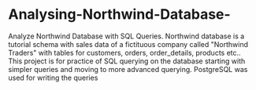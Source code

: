# Analysing-Northwind-Database-
Analyze Northwind Database with SQL Queries.
Northwind database is a tutorial schema with sales data of a fictituous company called "Northwind Traders" with tables for customers, orders, order_details, products etc..
This project is for practice of SQL querying on the database starting with simpler queries and moving to more advanced querying. PostgreSQL was used for writing the queries 
